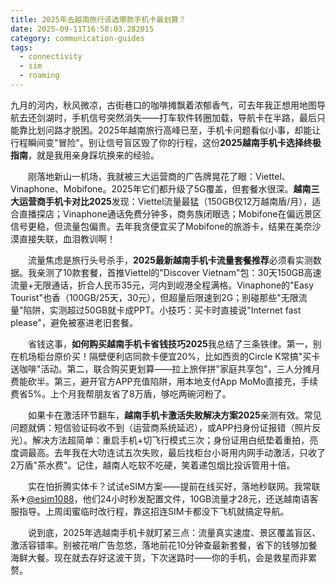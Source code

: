 ```yaml
---
title: 2025年去越南旅行该选哪款手机卡最划算？
date: 2025-09-11T16:58:03.282015
category: communication-guides
tags:
  - connectivity
  - sim
  - roaming
---
```


九月的河内，秋风微凉，古街巷口的咖啡摊飘着浓郁香气，可去年我正想用地图导航去还剑湖时，手机信号突然消失——打车软件转圈加载，导航卡在半路，最后只能靠比划问路才脱困。2025年越南旅行高峰已至，手机卡问题看似小事，却能让行程瞬间变"冒险"。别让信号盲区毁了你的行程，这份**2025越南手机卡选择终极指南**，就是我用亲身踩坑换来的经验。

　　刚落地新山一机场，我就被三大运营商的广告牌晃花了眼：Viettel、Vinaphone、Mobifone。2025年它们都升级了5G覆盖，但套餐水很深。**越南三大运营商手机卡对比2025**发现：Viettel流量最猛（150GB仅12万越南盾/月），适合直播探店；Vinaphone通话免费分钟多，商务族闭眼选；Mobifone在偏远景区信号更稳，但流量包偏贵。去年我贪便宜买了Mobifone的旅游卡，结果在美奈沙漠直接失联，血泪教训啊！

　　流量焦虑是旅行头号杀手，**2025最新越南手机卡流量套餐推荐**必须看实测数据。我亲测了10款套餐，首推Viettel的"Discover Vietnam"包：30天150GB高速流量+无限通话，折合人民币35元，河内到岘港全程满格。Vinaphone的"Easy Tourist"也香（100GB/25天，30元），但超量后限速到2G；别碰那些"无限流量"陷阱，实测超过50GB就卡成PPT。小技巧：买卡时直接说"Internet fast please"，避免被塞进老旧套餐。

　　省钱这事，**如何购买越南手机卡省钱技巧2025**我总结了三条铁律。第一，别在机场柜台原价买！隔壁便利店同款卡便宜20%，比如西贡的Circle K常搞"买卡送咖啡"活动。第二，联合购买更划算——拉上旅伴拼"家庭共享包"，三人分摊月费能砍半。第三，避开官方APP充值陷阱，用本地支付App MoMo直接充，手续费省5%。上个月我帮朋友省了8万盾，够吃两碗河粉了。

　　如果卡在激活环节翻车，**越南手机卡激活失败解决方案2025**亲测有效。常见问题就俩：短信验证码收不到（运营商系统延迟），或APP扫身份证报错（照片反光）。解决方法超简单：重启手机+切飞行模式三次；身份证用白纸垫着重拍，亮度调最高。去年我在大叻连试五次失败，最后找柜台小哥用内网手动激活，只收了2万盾"茶水费"。记住，越南人吃软不吃硬，笑着递包烟比投诉管用十倍。

　　实在怕折腾实体卡？试试eSIM方案——提前在线买好，落地秒联网。我常联系✈[@esim1088](https://t.me/s/esim1088)，他们24小时秒发配置文件，10GB流量才28元，还送越南语客服指导。上周闺蜜临时改行程，靠这招连SIM卡都没下飞机就搞定导航。

　　说到底，2025年选越南手机卡就盯紧三点：流量真实速度、景区覆盖盲区、激活容错率。别被花哨广告忽悠，落地前花10分钟查最新套餐，省下的钱够加餐海鲜大餐。现在就去存好这波干货，下次迷路时——你的手机，会是救星而非累赘。